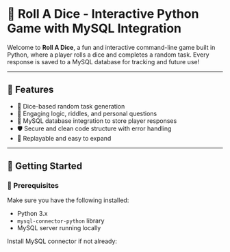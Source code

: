 # 🎲 Roll A Dice - Interactive Python Game with MySQL Integration

Welcome to **Roll A Dice**, a fun and interactive command-line game built in Python, where a player rolls a dice and completes a random task. Every response is saved to a MySQL database for tracking and future use!

---

## 📌 Features

- 🎲 Dice-based random task generation
- 🧠 Engaging logic, riddles, and personal questions
- 💾 MySQL database integration to store player responses
- 🛡️ Secure and clean code structure with error handling
- 🔁 Replayable and easy to expand

---

## 🚀 Getting Started

### 🔧 Prerequisites

Make sure you have the following installed:

- Python 3.x
- `mysql-connector-python` library
- MySQL server running locally

Install MySQL connector if not already:
